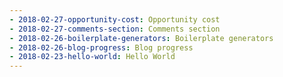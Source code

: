 ```yaml
---
- 2018-02-27-opportunity-cost: Opportunity cost
- 2018-02-27-comments-section: Comments section
- 2018-02-26-boilerplate-generators: Boilerplate generators
- 2018-02-26-blog-progress: Blog progress
- 2018-02-23-hello-world: Hello World
---
```

